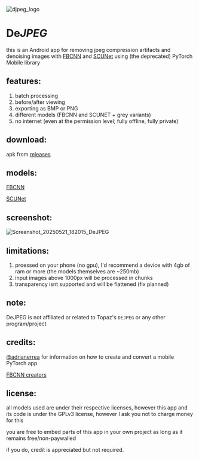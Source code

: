![djpeg_logo](https://github.com/user-attachments/assets/4f8f432b-f30e-4bcc-aae3-02cb076e7cec)


# De*JPEG*

this is an Android app for removing jpeg compression artifacts and denoising images with [FBCNN](https://github.com/jiaxi-jiang/FBCNN) and [SCUNet](https://github.com/cszn/SCUNet) using (the deprecated) PyTorch Mobile library

## features:
1. batch processing
2. before/after viewing
3. exporting as BMP or PNG
4. different models (FBCNN and SCUNET + grey variants)
5. no internet (even at the permission level; fully offline, fully private)

## download:
apk from [releases](https://github.com/jeeneo/dejpeg/releases/latest)

## models:
[FBCNN](https://github.com/jeeneo/FBCNN-mobile/releases/tag/v1.0)

[SCUNet](https://github.com/jeeneo/SCUNet-mobile/releases/tag/v1.0)

## screenshot:
![Screenshot_20250521_182015_DeJPEG](https://github.com/user-attachments/assets/124f0580-3353-465e-b6bd-b847173ec660)


## limitations:
1. proessed on your phone (no gpu), I'd recommend a device with 4gb of ram or more (the models themselves are ~250mb)
2. input images above 1000px will be processed in chunks
3. transparency isnt supported and will be flattened (fix planned)

## note:
DeJPEG is not affiliated or related to Topaz's `DEJPEG` or any other program/project

## credits:
[@adrianerrea](https://github.com/adrianerrea/fromPytorchtoMobile) for information on how to create and convert a mobile PyTorch app

[FBCNN creators](https://github.com/jiaxi-jiang/FBCNN)

## license:
all models used are under their respective licenses, however this app and its code is under the GPLv3 license, however I ask you not to charge money for this

you are free to embed parts of this app in your own project as long as it remains free/non-paywalled

if you do, credit is appreciated but not required.
